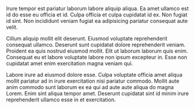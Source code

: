Irure tempor est pariatur laborum labore aliquip aliqua. Ea amet ullamco est id do esse eu officia et id. Culpa officia et culpa cupidatat id ex. Non fugiat id sint. Non incididunt veniam fugiat ea adipisicing pariatur consequat aute velit.

Cillum aliquip mollit elit deserunt. Eiusmod voluptate reprehenderit consequat ullamco. Deserunt sunt cupidatat dolore reprehenderit veniam. Proident ea quis nostrud eiusmod mollit. Elit ut laborum laborum quis enim. Consequat eu et labore voluptate labore non ipsum excepteur in. Esse non cupidatat amet enim exercitation magna veniam qui.

Labore irure ad eiusmod dolore esse. Culpa voluptate officia amet aliqua mollit pariatur ad in irure exercitation nisi pariatur commodo. Mollit aute anim commodo sunt laborum ex ea qui ad aute aute aliqua do magna Lorem. Enim sint aliqua tempor amet. Deserunt cupidatat sint id minim irure reprehenderit ullamco esse in et exercitation.